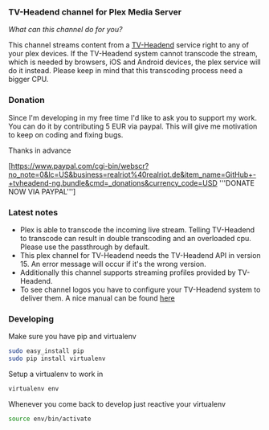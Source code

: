 ### TV-Headend channel for Plex Media Server

_What can this channel do for you?_

This channel streams content from a [TV-Headend](https://github.com/moxz/tvheadend.bundle) service right
to any of your plex devices. If the TV-Headend system cannot transcode the stream, which is needed by browsers,
iOS and Android devices, the plex service will do it instead. Please keep in mind that this transcoding process need a
bigger CPU.

### Donation

Since I'm developing in my free time I'd like to ask you to support my work.
You can do it by contributing 5 EUR via paypal. This will give me motivation
to keep on coding and fixing bugs.

Thanks in advance

[https://www.paypal.com/cgi-bin/webscr?no_note=0&lc=US&business=realriot%40realriot.de&item_name=GitHub+-+tvheadend-ng.bundle&cmd=_donations&currency_code=USD '''DONATE NOW VIA PAYPAL''']

### Latest notes

* Plex is able to transcode the incoming live stream. Telling TV-Headend to transcode can result in double transcoding
    and an overloaded cpu. Please use the passthrough by default.
* This plex channel for TV-Headend needs the TV-Headend API in version 15. An error message will occur if it's the wrong
    version.
* Additionally this channel supports streaming profiles provided by TV-Headend.
* To see channel logos you have to configure your TV-Headend system to deliver them. A nice manual can be found
   [here](https://tvheadend.org/boards/5/topics/13408?r=13674#message-13674)

### Developing

Make sure you have pip and virtualenv

```sh
sudo easy_install pip
sudo pip install virtualenv
```

Setup a virtualenv to work in

```sh
virtualenv env
```

Whenever you come back to develop just reactive your virtualenv

```sh
source env/bin/activate
```
